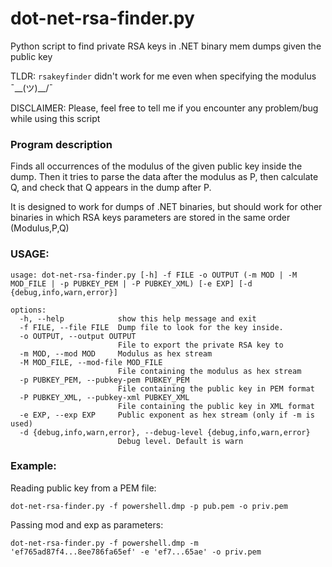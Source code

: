 # dot-net-rsa-finder.py
Python script to find private RSA keys in .NET binary mem dumps given the public key

TLDR: `rsakeyfinder` didn't work for me even when specifying the modulus ¯\__(ツ)__/¯

DISCLAIMER: Please, feel free to tell me if you encounter any problem/bug while using this script

### Program description

Finds all occurrences of the modulus of the given public key inside the dump. Then it tries to parse the data after the modulus as P, then calculate Q, and check that Q appears in the dump after P.

It is designed to work for dumps of .NET binaries, but should work for other binaries in which RSA keys parameters are stored in the same order (Modulus,P,Q)

### USAGE:

```
usage: dot-net-rsa-finder.py [-h] -f FILE -o OUTPUT (-m MOD | -M MOD_FILE | -p PUBKEY_PEM | -P PUBKEY_XML) [-e EXP] [-d {debug,info,warn,error}]

options:
  -h, --help            show this help message and exit
  -f FILE, --file FILE  Dump file to look for the key inside.
  -o OUTPUT, --output OUTPUT
                        File to export the private RSA key to
  -m MOD, --mod MOD     Modulus as hex stream
  -M MOD_FILE, --mod-file MOD_FILE
                        File containing the modulus as hex stream
  -p PUBKEY_PEM, --pubkey-pem PUBKEY_PEM
                        File containing the public key in PEM format
  -P PUBKEY_XML, --pubkey-xml PUBKEY_XML
                        File containing the public key in XML format
  -e EXP, --exp EXP     Public exponent as hex stream (only if -m is used)
  -d {debug,info,warn,error}, --debug-level {debug,info,warn,error}
                        Debug level. Default is warn
```

### Example:

Reading public key from a PEM file:

`dot-net-rsa-finder.py -f powershell.dmp -p pub.pem -o priv.pem`

Passing mod and exp as parameters:

`dot-net-rsa-finder.py -f powershell.dmp -m 'ef765ad87f4...8ee786fa65ef' -e 'ef7...65ae' -o priv.pem`
